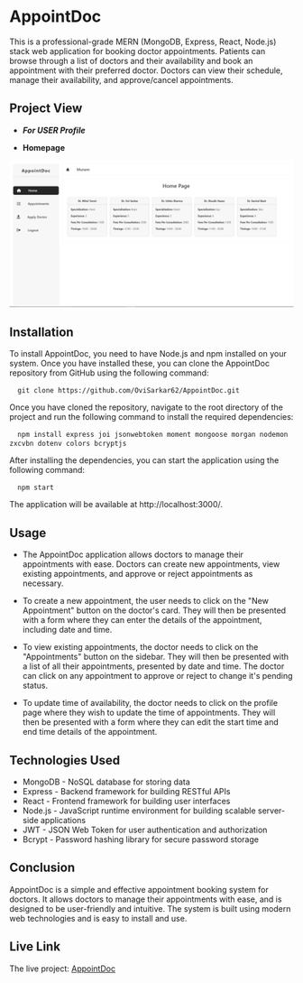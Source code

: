 # AppointDoc

This is a professional-grade MERN (MongoDB, Express, React, Node.js) stack web application for booking doctor appointments. Patients can browse through a list of doctors and their availability and book an appointment with their preferred doctor. Doctors can view their schedule, manage their availability, and approve/cancel appointments.

## Project View

- ***For USER Profile***

- **Homepage**
<p align="center">
  <img alt="img-name" src="Images/Homepage from User.png" width="700">
</p>

## Installation

To install AppointDoc, you need to have Node.js and npm installed on your system. Once you have installed these, you can clone the AppointDoc repository from GitHub using the following command:

      git clone https://github.com/OviSarkar62/AppointDoc.git
      
Once you have cloned the repository, navigate to the root directory of the project and run the following command to install the required dependencies:

      npm install express joi jsonwebtoken moment mongoose morgan nodemon zxcvbn dotenv colors bcryptjs
     
 After installing the dependencies, you can start the application using the following command:
 
      npm start

The application will be available at http://localhost:3000/.


## Usage

- The AppointDoc application allows doctors to manage their appointments with ease. Doctors can create new appointments, view existing appointments, and approve or reject appointments as necessary.

- To create a new appointment, the user needs to click on the "New Appointment" button on the doctor's card. They will then be presented with a form where they can enter the details of the appointment, including date and time.

- To view existing appointments, the doctor needs to click on the "Appointments" button on the sidebar. They will then be presented with a list of all their appointments, presented by date and time. The doctor can click on any appointment to approve or reject to change it's pending status.

- To update time of availability, the doctor needs to click on the profile page where they wish to update the time of appointments. They will then be presented with a form where they can edit the start time and end time details of the appointment.

## Technologies Used

- MongoDB - NoSQL database for storing data
- Express - Backend framework for building RESTful APIs
- React - Frontend framework for building user interfaces
- Node.js - JavaScript runtime environment for building scalable server-side applications
- JWT - JSON Web Token for user authentication and authorization
- Bcrypt - Password hashing library for secure password storage

## Conclusion

AppointDoc is a simple and effective appointment booking system for doctors. It allows doctors to manage their appointments with ease, and is designed to be user-friendly and intuitive. The system is built using modern web technologies and is easy to install and use.

## Live Link

The live project: [AppointDoc](https://appoint-doc.vercel.app/login)
